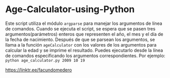 # Age-Calculator-using-Python
Este script utiliza el módulo `argparse` para manejar los argumentos de línea de comandos. Cuando se ejecuta el script, se espera que se pasen tres argumentos(parámetros) enteros que representen el año, el mes y el día de la fecha de nacimiento. Después de que se parsean los argumentos, se llama a la función `ageCalculator` con los valores de los argumentos para calcular la edad y se imprime el resultado. Puedes ejecutarlo desde la línea de comandos especificando los argumentos correspondientes. Por ejemplo:
 `python age_calculator.py 2009 10 19`

https://linktr.ee/facundomedero

